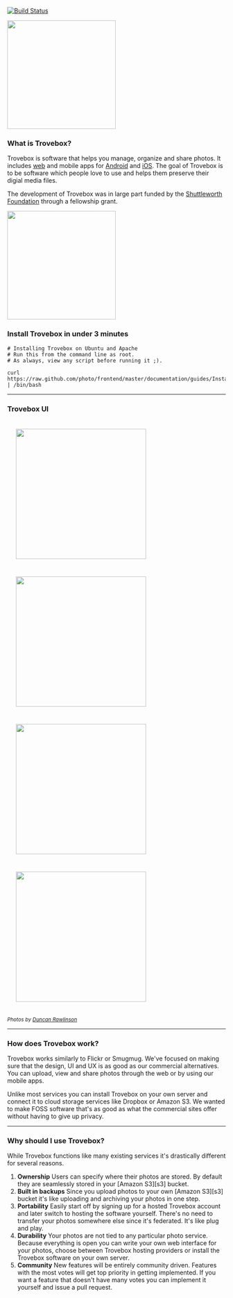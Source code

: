 [![Build Status](https://travis-ci.org/photo/frontend.svg?branch=master)](http://travis-ci.org/photo/frontend)

<img src="https://raw.githubusercontent.com/photo/frontend/master/files/creative/logo.png" width="250">

### What is Trovebox?
Trovebox is software that helps you manage, organize and share photos. It includes [web](https://github.com/photo/frontend) and mobile apps for [Android](https://github.com/photo/mobile-android) and [iOS](https://github.com/photo/mobile-ios). The goal of Trovebox is to be software which people love to use and helps them preserve their digial media files.

The development of Trovebox was in large part funded by the [Shuttleworth Foundation](https://www.shuttleworthfoundation.org/) through a fellowship grant.

<img src="https://raw.githubusercontent.com/photo/frontend/master/files/creative/shuttleworth-funded.png" width="250">

### Install Trovebox in under 3 minutes

    # Installing Trovebox on Ubuntu and Apache
    # Run this from the command line as root.
    # As always, view any script before running it ;).

    curl https://raw.github.com/photo/frontend/master/documentation/guides/InstallationUbuntuApache.sh | /bin/bash

----------------------------------------

### Trovebox UI

<a href="https://raw.githubusercontent.com/photo/frontend/master/files/creative/screenshots/web/gallery.jpg"><img src="https://raw.githubusercontent.com/photo/frontend/master/files/creative/screenshots/web/gallery-t.jpg" width="300" hspace="20" vspace="20"></a>
<a href="https://raw.githubusercontent.com/photo/frontend/master/files/creative/screenshots/web/lightbox.jpg"><img src="https://raw.githubusercontent.com/photo/frontend/master/files/creative/screenshots/web/lightbox-t.jpg" width="300" hspace="20" vspace="20"></a>
<a href="https://raw.githubusercontent.com/photo/frontend/master/files/creative/screenshots/web/detail.jpg"><img src="https://raw.githubusercontent.com/photo/frontend/master/files/creative/screenshots/web/detail-t.jpg" width="300" hspace="20" vspace="20"></a>
<a href="https://raw.githubusercontent.com/photo/frontend/master/files/creative/screenshots/web/upload.jpg"><img src="https://raw.githubusercontent.com/photo/frontend/master/files/creative/screenshots/web/upload-t.jpg" width="300" hspace="20" vspace="20"></a>

*<sub>Photos by [Duncan Rawlinson](http://duncan.co/)</sub>*

----------------------------------------

### How does Trovebox work?

Trovebox works similarly to Flickr or Smugmug. We've focused on making sure that the design, UI and UX is as good as our commercial alternatives. You can upload, view and share photos through the web or by using our mobile apps.

Unlike most services you can install Trovebox on your own server and connect it to cloud storage services like Dropbox or Amazon S3. We wanted to make FOSS software that's as good as what the commercial sites offer without having to give up privacy.

----------------------------------------

### Why should I use Trovebox?

While Trovebox functions like many existing services it's drastically different for several reasons.

1.  **Ownership**
    Users can specify where their photos are stored. By default they are seamlessly stored in your [Amazon S3][s3] bucket.
1.  **Built in backups**
    Since you upload photos to your own [Amazon S3][s3] bucket it's like uploading and archiving your photos in one step.
1.  **Portability**
    Easily start off by signing up for a hosted Trovebox account and later switch to hosting the software yourself. There's no need to transfer your photos somewhere else since it's federated. It's like plug and play.
1.  **Durability**
    Your photos are not tied to any particular photo service. Because everything is open you can write your own web interface for your photos, choose between Trovebox hosting providers or install the Trovebox software on your own server.
1.  **Community**
    New features will be entirely community driven. Features with the most votes will get top priority in getting implemented. If you want a feature that doesn't have many votes you can implement it yourself and issue a pull request.
